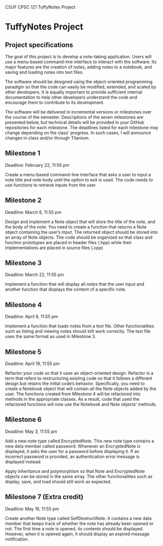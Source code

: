 CSUF CPSC 121 TuffyNotes Project
# TuffyNotes Project

## Project specifications
The goal of this project is to develop a note-taking application. Users will use a menu-based command-line interface to interact with the software. Its major features are the creation of notes, adding notes to a notebook, and saving and loading notes into text files. 

The software should be designed using the object-oriented programming paradigm so that the code can easily be modified, extended, and scaled by other developers. It is equally important to provide sufficient internal documentation to help other developers understand the code and encourage them to contribute to its development.

The software will be delivered in incremental versions or milestones over the course of the semester. Descriptions of the seven milestones are presented below, but technical details will be provided in your GitHub repositories for each milestone. The deadlines listed for each milestone may change depending on the class’ progress. In such cases, I will announce changes in class and/or through Titanium.

## Milestone 1
Deadline: February 22, 11:55 pm

Create a menu-based command-line interface that asks a user to input a note title and note body until the option to exit is used. The code needs to use functions to retrieve inputs from the user.
## Milestone 2
Deadline: March 8, 11:55 pm

Design and implement a Note object that will store the title of the note, and the body of the note. You need to create a function that returns a Note object containing the user’s input. The returned object should be stored into an array of Note objects. The code should be organized so that class and function prototypes are placed in header files (.hpp) while their implementations are placed in source files (.cpp)
## Milestone 3
Deadline: March 22, 11:55 pm

Implement a function that will display all notes that the user input and another function that displays the content of a specific note.
## Milestone 4
Deadline: April 8, 11:55 pm

Implement a function that loads notes from a text file. Other functionalities such as listing and viewing notes should still work correctly. The text file uses the same format as used in Milestone 3.
## Milestone 5
Deadline: April 19, 11:55 pm

Refactor your code so that it uses an object-oriented design. Refactor is a term that refers to restructuring existing code so that it follows a different design but retains the initial code’s behavior. Specifically, you need to create a Notebook object that will contain all the Note objects added by the user. The functions created from Milestone 4 will be refactored into methods in the appropriate classes. As a result, code that used the refactored functions will now use the Notebook and Note objects’ methods.
## Milestone 6
Deadline: May 3, 11:55 pm

Add a new note type called EncryptedNote. This new note type contains a new data member called password. Whenever an EncryptedNote is displayed, it asks the user for a password before displaying it. If an incorrect password is provided, an authentication error message is displayed instead.

Apply inheritance and polymorphism so that Note and EncryptedNote objects can be stored in the same array. The other functionalities such as display, save, and load should still work as expected.
## Milestone 7 (Extra credit)
Deadline: May 16, 11:55 pm

Create another Note type called SelfDestructNote. It contains a new data member that keeps track of whether the note has already been opened or not. The first time a note is opened, its contents should be displayed. However, when it is opened again, it should display an expired message notification.


